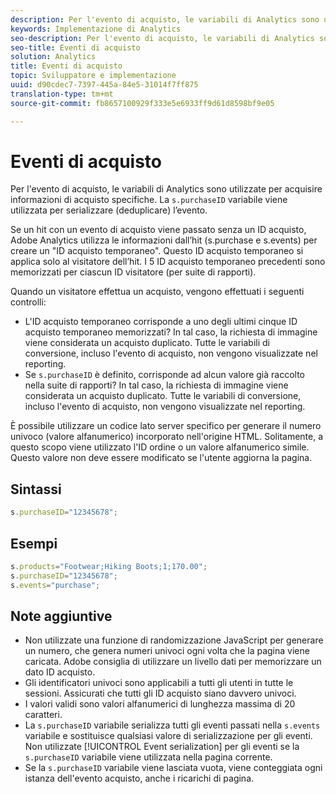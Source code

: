 ```yaml
---
description: Per l'evento di acquisto, le variabili di Analytics sono utilizzate per acquisire informazioni di acquisto specifiche. La variabile s.purchaseID viene utilizzata per serializzare (deduplicare) l’evento.
keywords: Implementazione di Analytics
seo-description: Per l'evento di acquisto, le variabili di Analytics sono utilizzate per acquisire informazioni di acquisto specifiche. La variabile s.purchaseID viene utilizzata per serializzare (deduplicare) l’evento.
seo-title: Eventi di acquisto
solution: Analytics
title: Eventi di acquisto
topic: Sviluppatore e implementazione
uuid: d90cdec7-7397-445a-84e5-31014f7ff875
translation-type: tm+mt
source-git-commit: fb8657100929f333e5e6933ff9d61d8598bf9e05

---
```



# Eventi di acquisto

Per l'evento di acquisto, le variabili di Analytics sono utilizzate per acquisire informazioni di acquisto specifiche. La `s.purchaseID` variabile viene utilizzata per serializzare (deduplicare) l’evento.

Se un hit con un evento di acquisto viene passato senza un ID acquisto, Adobe Analytics utilizza le informazioni dall’hit (s.purchase e s.events) per creare un "ID acquisto temporaneo". Questo ID acquisto temporaneo si applica solo al visitatore dell’hit. I 5 ID acquisto temporaneo precedenti sono memorizzati per ciascun ID visitatore (per suite di rapporti).

Quando un visitatore effettua un acquisto, vengono effettuati i seguenti controlli:

* L'ID acquisto temporaneo corrisponde a uno degli ultimi cinque ID acquisto temporaneo memorizzati? In tal caso, la richiesta di immagine viene considerata un acquisto duplicato. Tutte le variabili di conversione, incluso l'evento di acquisto, non vengono visualizzate nel reporting.
* Se `s.purchaseID` è definito, corrisponde ad alcun valore già raccolto nella suite di rapporti? In tal caso, la richiesta di immagine viene considerata un acquisto duplicato. Tutte le variabili di conversione, incluso l'evento di acquisto, non vengono visualizzate nel reporting.

È possibile utilizzare un codice lato server specifico per generare il numero univoco (valore alfanumerico) incorporato nell'origine HTML. Solitamente, a questo scopo viene utilizzato l'ID ordine o un valore alfanumerico simile. Questo valore non deve essere modificato se l'utente aggiorna la pagina.

## Sintassi

```js
s.purchaseID="12345678";
```

## Esempi

```js
s.products="Footwear;Hiking Boots;1;170.00";
s.purchaseID="12345678";
s.events="purchase";
```

## Note aggiuntive

* Non utilizzate una funzione di randomizzazione JavaScript per generare un numero, che genera numeri univoci ogni volta che la pagina viene caricata. Adobe consiglia di utilizzare un livello dati per memorizzare un dato ID acquisto.
* Gli identificatori univoci sono applicabili a tutti gli utenti in tutte le sessioni. Assicurati che tutti gli ID acquisto siano davvero univoci.
* I valori validi sono valori alfanumerici di lunghezza massima di 20 caratteri.
* La `s.purchaseID` variabile serializza tutti gli eventi passati nella `s.events` variabile e sostituisce qualsiasi valore di serializzazione per gli eventi. Non utilizzate [!UICONTROL Event serialization] per gli eventi se la `s.purchaseID` variabile viene utilizzata nella pagina corrente.
* Se la `s.purchaseID` variabile viene lasciata vuota, viene conteggiata ogni istanza dell'evento acquisto, anche i ricarichi di pagina.
